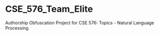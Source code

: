 # CSE_576_Team_Elite
Authorship Obfuscation Project for CSE 576: Topics - Natural Language Processing
